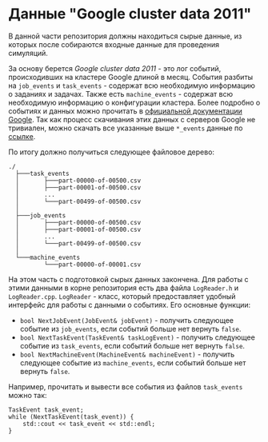# Данные "Google cluster data 2011"
В данной части репозитория должны находиться сырые данные, из которых после 
собираются входные данные для проведения симуляций.

За основу берется *Google cluster data 2011* - это лог событий,
происходивших на кластере Google длиной в месяц. 
События разбиты на `job_events` и `task_events` - содержат всю 
необходимую информацию о заданиях и задачах. Также есть `machine_events` - содержат 
всю необходимую информацию о конфигурации кластера. 
Более подробно о событиях и данных можно прочитать в
[официальной документации Google](https://drive.google.com/file/d/0B5g07T_gRDg9Z0lsSTEtTWtpOW8/view?resourcekey=0-cozD56gA4fUDdrkHnLJSrQ).
Так как процесс скачивания этих данных с серверов Google не тривиален, можно скачать 
все указанные выше `*_events` данные по [ссылке](https://drive.google.com/drive/folders/1l0pTKhpoEcrNpO2jsP3HWd_sEILidot4?usp=share_link).

По итогу должно получиться следующее файловое дерево:
```
./
  ├───task_events
  │       ├───part-00000-of-00500.csv
  │       ├───part-00001-of-00500.csv
  │       ...
  │       └───part-00499-of-00500.csv
  │
  ├───job_events
  │       ├───part-00000-of-00500.csv
  │       ├───part-00001-of-00500.csv
  │       ...
  │       └───part-00499-of-00500.csv
  │
  └───machine_events
          └───part-00000-of-00001.csv
```

На этом часть с подготовкой сырых данных закончена. Для работы с этими данными в корне 
репозитория есть два файла `LogReader.h` и `LogReader.cpp`. `LogReader` - класс, который 
предоставляет удобный интерфейс для работы с данными о событиях. Его основные функции:
- `bool NextJobEvent(JobEvent& jobEvent)` - получить следующее событие из `job_events`, если событий больше нет вернуть `false`.
- `bool NextTaskEvent(TaskEvent& taskLogEvent)` - получить следующее событие из `task_events`, если событий больше нет вернуть `false`.
- `bool NextMachineEvent(MachineEvent& machineEvent)` - получить следующее событие из `machine_events`, если событий больше нет вернуть `false`.

Например, прочитать и вывести все события из файлов `task_events` можно так:
```
TaskEvent task_event;
while (NextTaskEvent(task_event)) {
    std::cout << task_event << std::endl;
}
```
